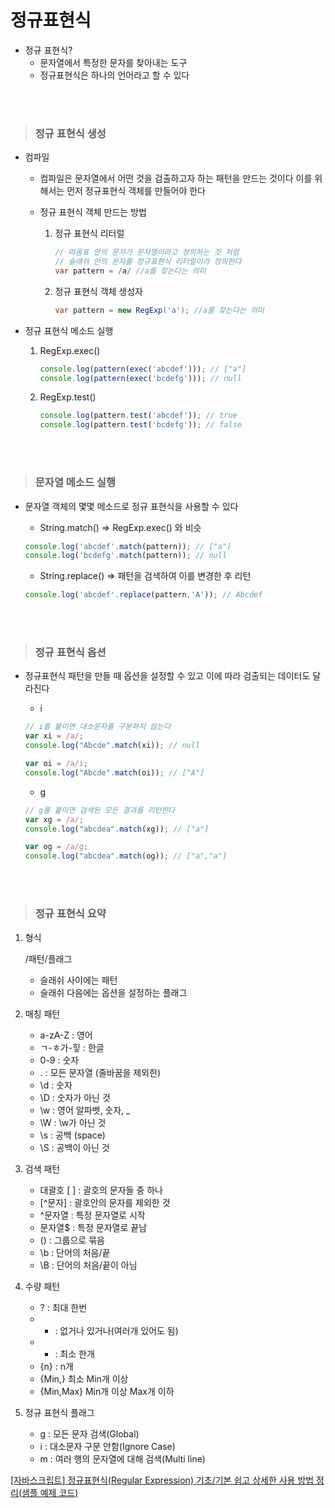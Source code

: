 # 정규표현식

- 정규 표현식?
    - 문자열에서 특정한 문자를 찾아내는 도구
    - 정규표현식은 하나의 언어라고 할 수 있다

<br/>
<br/>


> ### 정규 표현식 생성

- 컴파일
    - 컴파일은 문자열에서 어떤 것을 검출하고자 하는 패턴을 만드는 것이다 이를 위해서는 먼저 정규표현식 객체를 만들어야 한다
    
    - 정규 표현식 객체 만드는 방법
        1. 정규 표현식 리터럴
            
            ```java
            // 따옴표 안의 문자가 문자열이라고 정의하는 것 처럼
            // 슬래쉬 안의 문자를 정규표현식 리터럴이라 정의한다
            var pattern = /a/ //a를 찾는다는 의미
            ```
            
        2. 정규 표현식 객체 생성자
            
            ```java
            var pattern = new RegExp('a'); //a를 찾는다는 의미
            ```
            
    
- 정규 표현식 메소드 실행
    1. RegExp.exec()
        
        ```jsx
        console.log(pattern(exec('abcdef'))); // ["a"]
        console.log(pattern(exec('bcdefg'))); // null
        ```
        
    
    1. RegExp.test()
        
        ```jsx
        console.log(pattern.test('abcdef')); // true
        console.log(pattern.test('bcdefg')); // false
        ```

<br/>
<br/>

> ### 문자열 메소드 실행

- 문자열 객체의 몇몇 메소드로 정규 표현식을 사용할 수 있다
    - String.match()   ⇒ RegExp.exec() 와 비슷
    
    ```jsx
    console.log('abcdef'.match(pattern)); // ["a"]
    console.log('bcdefg'.match(pattern)); // null
    ```
    
    - String.replace() ⇒ 패턴을 검색하여 이를 변경한 후 리턴
    
    ```jsx
    console.log('abcdef'.replace(pattern,'A')); // Abcdef 
    ```

<br/>
<br/>

> ### 정규 표현식 옵션

- 정규표현식 패턴을 만들 때 옵션을 설정할 수 있고 이에 따라 검출되는 데이터도 달라진다
    - i
    
    ```jsx
    // i를 붙이면 대소문자를 구분하지 않는다
    var xi = /a/;
    console.log("Abcde".match(xi)); // null
    
    var oi = /a/i;
    console.log("Abcde".match(oi)); // ["A"]
    ```
    
    - g
    
    ```jsx
    // g를 붙이면 검색된 모든 결과를 리턴한다
    var xg = /a/;
    console.log("abcdea".match(xg)); // ["a"]
    
    var og = /a/g;
    console.log("abcdea".match(og)); // ["a","a"]
    ```
    
<br/>
<br/>

 > ### 정규 표현식 요약

1. 형식
    
    /패턴/플래그
    
    - 슬래쉬 사이에는 패턴
    - 슬래쉬 다음에는 옵션을 설정하는 플래그

2. 매칭 패턴
    - a-zA-Z : 영어
    - ㄱ-ㅎ가-힣 : 한글
    - 0-9 : 숫자
    - . : 모든 문자열 (줄바꿈을 제외한)
    - \d : 숫자
    - \D : 숫자가 아닌 것
    - \w : 영어 알파벳, 숫자, _
    - \W : \w가 아닌 것
    - \s : 공백 (space)
    - \S : 공백이 아닌 것

3. 검색 패턴
    - 대괄호 [ ] : 괄호의 문자들 중 하나
    - [^문자] : 괄호안의 문자를 제외한 것
    - ^문자열 : 특정 문자열로 시작
    - 문자열$ : 특정 문자열로 끝남
    - () : 그룹으로 묶음
    - \b : 단어의 처음/끝
    - \B : 단어의 처음/끝이 아님

4. 수량 패턴
    - ? : 최대 한번
    - * : 없거나 있거나(여러개 있어도 됨)
    - + : 최소 한개
    - {n} : n개
    - {Min,} 최소 Min개 이상
    - {Min,Max} Min개 이상 Max개 이하

5. 정규 표현식 플래그
    - g : 모든 문자 검색(Global)
    - i : 대소문자 구문 안함(Ignore Case)
    - m : 여러 행의 문자열에 대해 검색(Multi line)

[[자바스크립트] 정규표현식(Regular Expression) 기초/기본 쉽고 상세한 사용 방법 정리(샘플 예제 코드)](https://curryyou.tistory.com/234)
